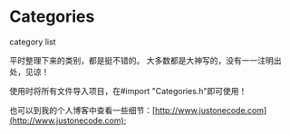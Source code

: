# Categories
category list

平时整理下来的类别，都是挺不错的。
大多数都是大神写的，没有一一注明出处，见谅！

>
使用时将所有文件导入项目，在#import "Categories.h"即可使用！
>

也可以到我的个人博客中查看一些细节：[http://www.justonecode.com](http://www.justonecode.com);
